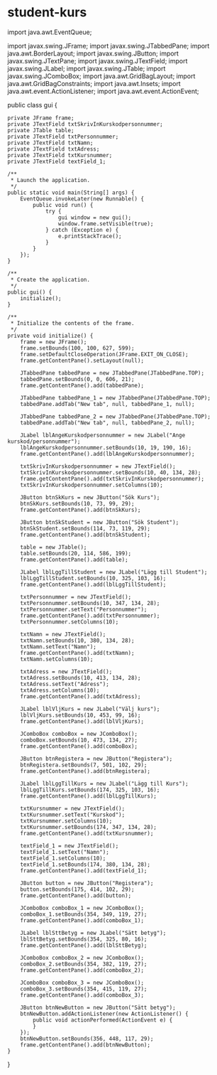 # student-kurs
import java.awt.EventQueue;

import javax.swing.JFrame;
import javax.swing.JTabbedPane;
import java.awt.BorderLayout;
import javax.swing.JButton;
import javax.swing.JTextPane;
import javax.swing.JTextField;
import javax.swing.JLabel;
import javax.swing.JTable;
import javax.swing.JComboBox;
import java.awt.GridBagLayout;
import java.awt.GridBagConstraints;
import java.awt.Insets;
import java.awt.event.ActionListener;
import java.awt.event.ActionEvent;

public class gui {

	private JFrame frame;
	private JTextField txtSkrivInKurskodpersonnummer;
	private JTable table;
	private JTextField txtPersonnummer;
	private JTextField txtNamn;
	private JTextField txtAdress;
	private JTextField txtKursnummer;
	private JTextField textField_1;

	/**
	 * Launch the application.
	 */
	public static void main(String[] args) {
		EventQueue.invokeLater(new Runnable() {
			public void run() {
				try {
					gui window = new gui();
					window.frame.setVisible(true);
				} catch (Exception e) {
					e.printStackTrace();
				}
			}
		});
	}

	/**
	 * Create the application.
	 */
	public gui() {
		initialize();
	}

	/**
	 * Initialize the contents of the frame.
	 */
	private void initialize() {
		frame = new JFrame();
		frame.setBounds(100, 100, 627, 599);
		frame.setDefaultCloseOperation(JFrame.EXIT_ON_CLOSE);
		frame.getContentPane().setLayout(null);
		
		JTabbedPane tabbedPane = new JTabbedPane(JTabbedPane.TOP);
		tabbedPane.setBounds(0, 0, 606, 21);
		frame.getContentPane().add(tabbedPane);
		
		JTabbedPane tabbedPane_1 = new JTabbedPane(JTabbedPane.TOP);
		tabbedPane.addTab("New tab", null, tabbedPane_1, null);
		
		JTabbedPane tabbedPane_2 = new JTabbedPane(JTabbedPane.TOP);
		tabbedPane.addTab("New tab", null, tabbedPane_2, null);
		
		JLabel lblAngeKurskodpersonnummer = new JLabel("Ange kurskod/personnummer");
		lblAngeKurskodpersonnummer.setBounds(10, 19, 190, 16);
		frame.getContentPane().add(lblAngeKurskodpersonnummer);
		
		txtSkrivInKurskodpersonnummer = new JTextField();
		txtSkrivInKurskodpersonnummer.setBounds(10, 40, 134, 28);
		frame.getContentPane().add(txtSkrivInKurskodpersonnummer);
		txtSkrivInKurskodpersonnummer.setColumns(10);
		
		JButton btnSkKurs = new JButton("Sök Kurs");
		btnSkKurs.setBounds(10, 73, 99, 29);
		frame.getContentPane().add(btnSkKurs);
		
		JButton btnSkStudent = new JButton("Sök Student");
		btnSkStudent.setBounds(114, 73, 119, 29);
		frame.getContentPane().add(btnSkStudent);
		
		table = new JTable();
		table.setBounds(20, 114, 586, 199);
		frame.getContentPane().add(table);
		
		JLabel lblLggTillStudent = new JLabel("Lägg till Student");
		lblLggTillStudent.setBounds(10, 325, 103, 16);
		frame.getContentPane().add(lblLggTillStudent);
		
		txtPersonnummer = new JTextField();
		txtPersonnummer.setBounds(10, 347, 134, 28);
		txtPersonnummer.setText("Personnummer");
		frame.getContentPane().add(txtPersonnummer);
		txtPersonnummer.setColumns(10);
		
		txtNamn = new JTextField();
		txtNamn.setBounds(10, 380, 134, 28);
		txtNamn.setText("Namn");
		frame.getContentPane().add(txtNamn);
		txtNamn.setColumns(10);
		
		txtAdress = new JTextField();
		txtAdress.setBounds(10, 413, 134, 28);
		txtAdress.setText("Adress");
		txtAdress.setColumns(10);
		frame.getContentPane().add(txtAdress);
		
		JLabel lblVljKurs = new JLabel("Välj kurs");
		lblVljKurs.setBounds(10, 453, 99, 16);
		frame.getContentPane().add(lblVljKurs);
		
		JComboBox comboBox = new JComboBox();
		comboBox.setBounds(10, 473, 134, 27);
		frame.getContentPane().add(comboBox);
		
		JButton btnRegistera = new JButton("Registera");
		btnRegistera.setBounds(7, 501, 102, 29);
		frame.getContentPane().add(btnRegistera);
		
		JLabel lblLggTillKurs = new JLabel("Lägg till Kurs");
		lblLggTillKurs.setBounds(174, 325, 103, 16);
		frame.getContentPane().add(lblLggTillKurs);
		
		txtKursnummer = new JTextField();
		txtKursnummer.setText("Kurskod");
		txtKursnummer.setColumns(10);
		txtKursnummer.setBounds(174, 347, 134, 28);
		frame.getContentPane().add(txtKursnummer);
		
		textField_1 = new JTextField();
		textField_1.setText("Namn");
		textField_1.setColumns(10);
		textField_1.setBounds(174, 380, 134, 28);
		frame.getContentPane().add(textField_1);
		
		JButton button = new JButton("Registera");
		button.setBounds(175, 414, 102, 29);
		frame.getContentPane().add(button);
		
		JComboBox comboBox_1 = new JComboBox();
		comboBox_1.setBounds(354, 349, 119, 27);
		frame.getContentPane().add(comboBox_1);
		
		JLabel lblSttBetyg = new JLabel("Sätt betyg");
		lblSttBetyg.setBounds(354, 325, 80, 16);
		frame.getContentPane().add(lblSttBetyg);
		
		JComboBox comboBox_2 = new JComboBox();
		comboBox_2.setBounds(354, 382, 119, 27);
		frame.getContentPane().add(comboBox_2);
		
		JComboBox comboBox_3 = new JComboBox();
		comboBox_3.setBounds(354, 415, 119, 27);
		frame.getContentPane().add(comboBox_3);
		
		JButton btnNewButton = new JButton("Sätt betyg");
		btnNewButton.addActionListener(new ActionListener() {
			public void actionPerformed(ActionEvent e) {
			}
		});
		btnNewButton.setBounds(356, 448, 117, 29);
		frame.getContentPane().add(btnNewButton);
	}
}
